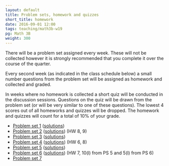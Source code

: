 ```yaml
---
layout: default
title: Problem sets, homework and quizzes
short_title: homework
date: 2016-09-01 12:00
tags: teaching/math3b-w19
pg: Math 3B
weight: 300
---
```


There will be a problem set assigned every week. These will not be collected however it is strongly recommended that you complete it over the course of the quarter.

Every second week (as indicated in the class schedule below) a small number questions from the problem set will be assigned as homework and collected and graded. 

In weeks where no homework is collected a short quiz will be conducted in the discussion sessions. Questions on the quiz will be drawn from the problem set (or will be very similar to one of these questions). The lowest 4 scores out of all homeworks and quizzes will be dropped. The homework and quizzes will count for a total of 10% of your grade.

- [Problem set 1][ps1] ([solutions][ps1s])
- [Problem set 2][ps2] ([solutions][ps2s]) (HW 8, 9)
- [Problem set 3][ps3] ([solutions][ps3s])
- [Problem set 4][ps4] ([solutions][ps4s]) (HW 6, 8)
- [Problem set 5][ps5] ([solutions][ps5s])
- [Problem set 6][ps6] ([solutions][ps6s]) (HW 7, 10(l) from PS 5 and 5(l) from PS 6)
- [Problem set 7][ps7]
<!-- - [Problem set 8][ps8]  -->
<!-- - [Problem set 9][ps9]  -->
<!-- - [Problem set 10][ps10]  -->

[ps1]: ps/ps1.pdf
[ps2]: ps/ps2.pdf
[ps3]: ps/ps3.pdf
[ps4]: ps/ps4.pdf
[ps5]: ps/ps5.pdf
[ps6]: ps/ps6.pdf
[ps7]: ps/ps7.pdf
[ps8]: ps/ps8.pdf
[ps9]: ps/ps9.pdf
[ps10]: ps/ps10.pdf

[ps1s]: ps/ps1s.pdf
[ps2s]: ps/ps2s.pdf
[ps3s]: ps/ps3s.pdf
[ps4s]: ps/ps4s.pdf
[ps5s]: ps/ps5s.pdf
[ps6s]: ps/ps6s.pdf
[ps7s]: ps/ps7s.pdf
[ps8s]: ps/ps8s.pdf
[ps9s]: ps/ps9s.pdf
[ps10s]: ps/ps10s.pdf
